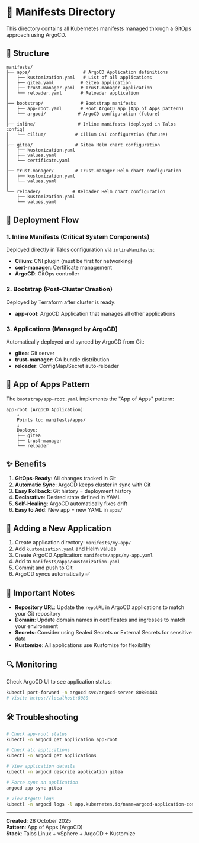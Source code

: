 # 📁 Manifests Directory

This directory contains all Kubernetes manifests managed through a GitOps approach using ArgoCD.

## 📂 Structure

```
manifests/
├── apps/                    # ArgoCD Application definitions
│   ├── kustomization.yaml   # List of all applications
│   ├── gitea.yaml          # Gitea application
│   ├── trust-manager.yaml  # Trust-manager application
│   └── reloader.yaml       # Reloader application
│
├── bootstrap/              # Bootstrap manifests
│   ├── app-root.yaml       # Root ArgoCD app (App of Apps pattern)
│   └── argocd/            # ArgoCD configuration (future)
│
├── inline/                # Inline manifests (deployed in Talos config)
│   └── cilium/           # Cilium CNI configuration (future)
│
├── gitea/                # Gitea Helm chart configuration
│   ├── kustomization.yaml
│   ├── values.yaml
│   └── certificate.yaml
│
├── trust-manager/        # Trust-manager Helm chart configuration
│   ├── kustomization.yaml
│   └── values.yaml
│
└── reloader/            # Reloader Helm chart configuration
    ├── kustomization.yaml
    └── values.yaml
```

## 🎯 Deployment Flow

### 1. **Inline Manifests** (Critical System Components)
Deployed directly in Talos configuration via `inlineManifests`:
- **Cilium**: CNI plugin (must be first for networking)
- **cert-manager**: Certificate management
- **ArgoCD**: GitOps controller

### 2. **Bootstrap** (Post-Cluster Creation)
Deployed by Terraform after cluster is ready:
- **app-root**: ArgoCD Application that manages all other applications

### 3. **Applications** (Managed by ArgoCD)
Automatically deployed and synced by ArgoCD from Git:
- **gitea**: Git server
- **trust-manager**: CA bundle distribution
- **reloader**: ConfigMap/Secret auto-reloader

## 🔄 App of Apps Pattern

The `bootstrap/app-root.yaml` implements the "App of Apps" pattern:

```
app-root (ArgoCD Application)
    ↓
    Points to: manifests/apps/
    ↓
    Deploys:
    ├── gitea
    ├── trust-manager
    └── reloader
```

## ✨ Benefits

1. **GitOps-Ready**: All changes tracked in Git
2. **Automatic Sync**: ArgoCD keeps cluster in sync with Git
3. **Easy Rollback**: Git history = deployment history
4. **Declarative**: Desired state defined in YAML
5. **Self-Healing**: ArgoCD automatically fixes drift
6. **Easy to Add**: New app = new YAML in `apps/`

## 🚀 Adding a New Application

1. Create application directory: `manifests/my-app/`
2. Add `kustomization.yaml` and Helm values
3. Create ArgoCD Application: `manifests/apps/my-app.yaml`
4. Add to `manifests/apps/kustomization.yaml`
5. Commit and push to Git
6. ArgoCD syncs automatically ✅

## 📝 Important Notes

- **Repository URL**: Update the `repoURL` in ArgoCD applications to match your Git repository
- **Domain**: Update domain names in certificates and ingresses to match your environment
- **Secrets**: Consider using Sealed Secrets or External Secrets for sensitive data
- **Kustomize**: All applications use Kustomize for flexibility

## 🔍 Monitoring

Check ArgoCD UI to see application status:
```bash
kubectl port-forward -n argocd svc/argocd-server 8080:443
# Visit: https://localhost:8080
```

## 🛠️ Troubleshooting

```bash
# Check app-root status
kubectl -n argocd get application app-root

# Check all applications
kubectl -n argocd get applications

# View application details
kubectl -n argocd describe application gitea

# Force sync an application
argocd app sync gitea

# View ArgoCD logs
kubectl -n argocd logs -l app.kubernetes.io/name=argocd-application-controller
```

---

**Created**: 28 October 2025  
**Pattern**: App of Apps (ArgoCD)  
**Stack**: Talos Linux + vSphere + ArgoCD + Kustomize
